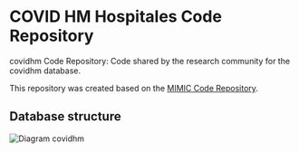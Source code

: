 # COVID HM Hospitales Code Repository

covidhm Code Repository: Code shared by the research community for the covidhm database.

This repository was created based on the [MIMIC Code Repository](https://github.com/MIT-LCP/mimic-code).

## Database structure

![Diagram covidhm](https://github.com/theonesp/covidhm-code/blob/master/img/covidhm_diagram.jpg)
